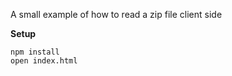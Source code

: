 A small example of how to read a zip file client side


**Setup**

```
npm install
open index.html
```

